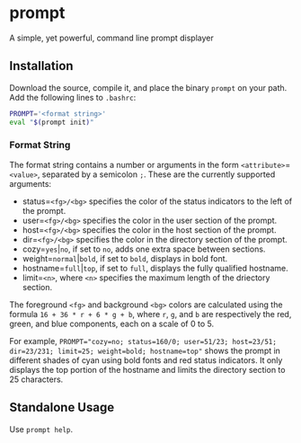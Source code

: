 # prompt
A simple, yet powerful, command line prompt displayer

## Installation ##

Download the source, compile it, and place the binary `prompt` on your path. Add the following lines to `.bashrc`:

``` bash
PROMPT='<format string>'
eval "$(prompt init)"
```

### Format String ###

The format string contains a number or arguments in the form `<attribute>`=`<value>`, separated by a semicolon `;`. These are the currently supported arguments:

* status=`<fg>/<bg>` specifies the color of the status indicators to the left of the prompt.
* user=`<fg>/<bg>` specifies the color in the user section of the prompt.
* host=`<fg>/<bg>` specifies the color in the host section of the prompt.
* dir=`<fg>/<bg>` specifies the color in the directory section of the prompt.
* cozy=`yes`|`no`, if set to `no`, adds one extra space between sections.
* weight=`normal`|`bold`, if set to `bold`, displays in bold font.
* hostname=`full`|`top`, if set to `full`, displays the fully qualified hostname.
* limit=`<n>`, where `<n>` specifies the maximum length of the driectory section.

The foreground `<fg>` and background `<bg>` colors are calculated using the formula `16 + 36 * r + 6 * g + b`, where `r`, `g`, and `b` are respectively the red, green, and blue components, each on a scale of 0 to 5.

For example, `PROMPT="cozy=no; status=160/0; user=51/23; host=23/51; dir=23/231; limit=25; weight=bold; hostname=top"` shows the prompt in different shades of cyan using bold fonts and red status indicators. It only displays the top portion of the hostname and limits the directory section to 25 characters.

## Standalone Usage ##

Use `prompt help`.